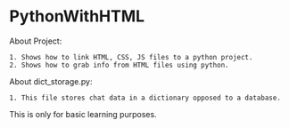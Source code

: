 ﻿# PythonWithHTML

About Project:

    1. Shows how to link HTML, CSS, JS files to a python project.
    2. Shows how to grab info from HTML files using python.


About dict_storage.py:

    1. This file stores chat data in a dictionary opposed to a database.

This is only for basic learning purposes. 
